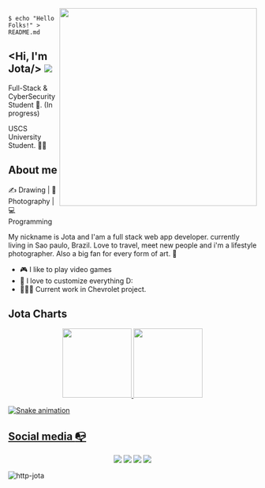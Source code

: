 <img align="right" width="400" height="400" src="https://cdn.discordapp.com/attachments/819815153603182622/957706097379139624/loading.gif">

```shell
$ echo "Hello Folks!" > README.md
```
 

## <Hi, I'm Jota/> <img src="https://cdn.discordapp.com/emojis/857267051169054721.gif?size=44&quality=lossless">



Full-Stack &   CyberSecurity Student :robot:. (In progress)

USCS University Student. :man_technologist:


## About me 

✍️ Drawing | 📸 Photography | 💻 Programming


My nickname is Jota and I'am a full stack web app developer. currently living in Sao paulo, Brazil. 
Love to travel, meet new people and i'm a lifestyle photographer. Also a big fan for every form of art. 🐺


- :video_game: I like to play video games
- :gem: I love to customize everything D:
- 👨🏽‍💻 Current work in  Chevrolet project.





## Jota Charts 


<div align="center">
  <a href="https://beacons.ai/jotaribeiro">
  <img height="140em" src="https://github-readme-stats.vercel.app/api?username=http-jota&show_icons=true&theme=dracula&include_all_commits=true&count_private=true"/>
  <img height="140em" src="https://github-readme-stats.vercel.app/api/top-langs/?username=http-jota&layout=compact&langs_count=7&theme=dracula"/>
</div>
 


 
![Snake animation](https://github.com/http-jota/http-jota/blob/output/github-contribution-grid-snake.svg)
 



## Social media :mailbox_with_no_mail:

<p align="center">
    <a href="https://twitter.com/_jotapng"><img src="https://img.shields.io/badge/twitter-%231FA1F1?style=flat&logo=twitter&logoColor=white"/></a>
    <a href="https://www.linkedin.com/in/juniorjota/"><img src="https://img.shields.io/badge/linkedin-%230177B5?style=flat&logo=linkedin&logoColor=white"/></a>
    <a href="maito:contatojuniorluiz@gmail.com"><img src="https://img.shields.io/badge/Mail-%23FF0000?style=flat&logo=GMail&logoColor=white"/></a>
    <a href="https://www.instagram.com/jnr.jpeg/"><img src="https://img.shields.io/badge/instagram-%23E4415F?style=flat&logo=instagram&logoColor=white"/></a>
  </p>

 <img src="https://komarev.com/ghpvc/?username=http-jota" alt="http-jota" />
